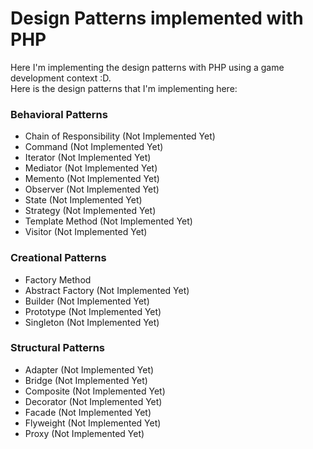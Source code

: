 # Design Patterns implemented with PHP

Here I'm implementing the design patterns with PHP using a game development context :D.<br />
Here is the design patterns that I'm implementing here:
### Behavioral Patterns
- Chain of Responsibility (Not Implemented Yet)
- Command (Not Implemented Yet)
- Iterator (Not Implemented Yet)
- Mediator (Not Implemented Yet)
- Memento (Not Implemented Yet)
- Observer (Not Implemented Yet)
- State (Not Implemented Yet)
- Strategy (Not Implemented Yet)
- Template Method (Not Implemented Yet)
- Visitor (Not Implemented Yet)

### Creational Patterns
- Factory Method  
- Abstract Factory (Not Implemented Yet)
- Builder (Not Implemented Yet)
- Prototype (Not Implemented Yet)
- Singleton (Not Implemented Yet)

### Structural Patterns
- Adapter (Not Implemented Yet)
- Bridge (Not Implemented Yet)
- Composite (Not Implemented Yet)
- Decorator (Not Implemented Yet)
- Facade (Not Implemented Yet)
- Flyweight (Not Implemented Yet)
- Proxy (Not Implemented Yet)